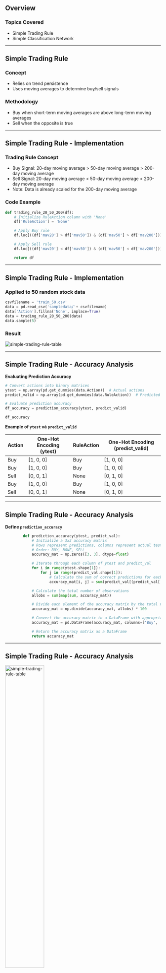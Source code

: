 ## Overview

### Topics Covered

- Simple Trading Rule
- Simple Classification Network

<!-- Trong phần này ta sẽ cùng khám phá hai chủ đề chính: Quy tắc Giao dịch Đơn giản và Mạng Phân loại Đơn giản.  -->
---

## Simple Trading Rule

### Concept

- Relies on trend persistence
- Uses moving averages to determine buy/sell signals


<!-- Đầu tiên, chúng ta sẽ nói về Quy tắc Giao dịch Đơn giản. Quy tắc này dựa vào xu hướng của thị trường và sử dụng các đường trung bình động để xác định các tín hiệu mua và bán. -->

### Methodology

- Buy when short-term moving averages are above long-term moving averages
- Sell when the opposite is true

<!-- Phương pháp của chúng ta là mua khi các đường trung bình động ngắn hạn cao hơn đường trung bình động dài hạn và bán khi điều ngược lại xảy ra. -->

---

## Simple Trading Rule - Implementation

### Trading Rule Concept

- Buy Signal: 20-day moving average > 50-day moving average > 200-day moving average
- Sell Signal: 20-day moving average < 50-day moving average < 200-day moving average
- Note: Data is already scaled for the 200-day moving average

<!-- Quy tắc giao dịch cụ thể là mua khi đường trung bình động 20 ngày > 50 ngày > 200 ngày và bán khi 20 ngày < 50 ngày < 200 ngày. Dữ liệu đã được chuẩn hóa cho đường trung bình động 200 ngày. -->


### Code Example

```python
def trading_rule_20_50_200(df):
    # Initialize RuleAction column with 'None'
    df['RuleAction'] = 'None'

    # Apply Buy rule
    df.loc[((df['mav20'] > df['mav50']) & (df['mav50'] > df['mav200'])), 'RuleAction'] = 'Buy'

    # Apply Sell rule
    df.loc[((df['mav20'] < df['mav50']) & (df['mav50'] < df['mav200'])), 'RuleAction'] = 'Sell'

    return df
```
<!-- Đây là ví dụ cài đặt của quy tắc giao dịch chúng ta vừa thảo luận. -->
---

## Simple Trading Rule - Implementation

### Applied to 50 random stock data

```python
csvfilename = 'train_50.csv'
data = pd.read_csv('sampledata/'+ csvfilename)
data['Action'].fillna('None', inplace=True)
data = trading_rule_20_50_200(data)
data.sample(5)
```
<!-- Chúng ta đã áp dụng quy tắc này trên 50 dữ liệu chứng khoán ngẫu nhiên. Hình ảnh bên dưới hiển thị kết quả của việc áp dụng quy tắc giao dịch này. -->

### Result

<img src='/simple-trading-rule-table.png' alt="simple-trading-rule-table" className="mx-auto"/>

---

## Simple Trading Rule - Accuracy Analysis

**Evaluating Prediction Accuracy**

```python
# Convert actions into binary matrices
ytest = np.array(pd.get_dummies(data.Action))  # Actual actions
predict_valid = np.array(pd.get_dummies(data.RuleAction))  # Predicted actions

# Evaluate prediction accuracy
df_accuracy = prediction_accuracy(ytest, predict_valid)

df_accuracy 
```
<!-- Bây giờ chúng ta sẽ đánh giá độ chính xác của dự đoán bằng cách chuyển đổi các hành động thành ma trận nhị phân và sử dụng hàm prediction_accuracy. -->

**Example of `ytest` và `predict_valid`**

| Action | One-Hot Encoding (ytest) | RuleAction | One-Hot Encoding (predict_valid) |
|--------|---------------------------|------------|----------------------------------|
| Buy    | [1, 0, 0]                 | Buy        | [1, 0, 0]                        |
| Buy    | [1, 0, 0]                 | Buy        | [1, 0, 0]                        |
| Sell   | [0, 0, 1]                 | None       | [0, 1, 0]                        |
| Buy    | [1, 0, 0]                 | Buy        | [1, 0, 0]                        |
| Sell   | [0, 0, 1]                 | None       | [0, 1, 0]                        |


---

## Simple Trading Rule - Accuracy Analysis


**Define `prediction_accuracy`**

```python
        def prediction_accuracy(ytest, predict_val):
            # Initialize a 3x3 accuracy matrix
            # Rows represent predictions, columns represent actual test values
            # Order: BUY, NONE, SELL
            accuracy_mat = np.zeros([3, 3], dtype=float)

            # Iterate through each column of ytest and predict_val
            for i in range(ytest.shape[1]):
                for j in range(predict_val.shape[1]):
                    # Calculate the sum of correct predictions for each pair (i, j)
                    accuracy_mat[i, j] = sum(predict_val[(predict_val[:, j] * ytest[:, i] > 0), j])

            # Calculate the total number of observations
            allobs = sum(map(sum, accuracy_mat))

            # Divide each element of the accuracy matrix by the total number of observations to get the percentage
            accuracy_mat = np.divide(accuracy_mat, allobs) * 100

            # Convert the accuracy matrix to a DataFrame with appropriate column and row labels
            accuracy_mat = pd.DataFrame(accuracy_mat, columns=['Buy', 'None', 'Sell'], index=['Buy', 'None', 'Sell'])

            # Return the accuracy matrix as a DataFrame
            return accuracy_mat

```
---

## Simple Trading Rule - Accuracy Analysis

<img src='/simple-trading-rule-heatmap.png' alt="simple-trading-rule-table" className="mx-auto" style="width: 50%;"/>

<div style="margin-right: 5%; margin-left: 5%;">

### Key Points

- #### Accuracy: ~50%
- #### Low accuracy and high misclassification rates
- #### False signals due to noise in signal levels
- #### Does not distinguish between temporary shifts in moving averages

</div>

<!-- Hình ảnh dưới đây là ma trận nhiệt hiển thị độ chính xác của quy tắc giao dịch. Chúng ta có thể thấy độ chính xác chỉ khoảng 50%, với tỷ lệ sai sót cao
+ có thể là do các tín hiệu nhiễu
+ không phân biệt được giữa các thay đổi tạm thời trong các đường trung bình động. 
(Ví dụ, một sự kiện kinh tế hoặc tin tức ngắn hạn có thể khiến giá cổ phiếu tăng hoặc giảm đột ngột, nhưng sự thay đổi này chỉ là tạm thời và không duy trì trong thời gian dài. Trong trường hợp này, đường trung bình động 20 ngày có thể vượt lên hoặc xuống qua đường trung bình động 50 ngày và 200 ngày, tạo ra tín hiệu mua hoặc bán theo quy tắc giao dịch. Tuy nhiên, vì đây chỉ là sự thay đổi ngắn hạn, tín hiệu này có thể không chính xác và dẫn đến giao dịch thua lỗ khi xu hướng thực sự của thị trường không thay đổi. )
 > Điều này dẫn đến các tín hiệu giao dịch sai, làm giảm hiệu quả của quy tắc giao dịch và tăng tỷ lệ sai sót.
-->
---

## Simple Classification Network - Background

### Background

- Inspired by Fisher's Iris dataset classification
- Uses a multilayer perceptron
- Three input layers, one hidden layer, and one output layer
- Fully connected with a sigmoid activation function

### Similarities to Our Problem

- Few characteristics (e.g., moving averages)
- Classification into three categories: Buy, Sell, Hold

<img src='/paper.png' className="absolute top-15 right-5 w-100 border-2"/>

<img src='/simple network.png' className='w-80'/>

<!--
Tiếp theo, tao sẽ giới thiệu về Mạng Phân Loại Đơn Giản.

Trước hết, mạng này được lấy cảm hứng từ bài toán phân loại bộ dữ liệu Iris của Fisher, một bài toán kinh điển trong học máy. 
Bài toán phân loại bộ dữ liệu Iris của Fisher nhằm xác định loài hoa Iris (3 loại) dựa trên các đặc trưng: chiều dài và chiều rộng củ cánh hoa, màu săc.

Tương tự với bài toán trading của chúng ta cũng là một bài toán phân loại, trong đó chúng ta dự đoán hành động mua, bán hoặc giữ dựa trên các đặc trưng là các đường trung bình động của giá cổ phiếu.

Perceptron đa lớp (Multilayer Perceptron - MLP) là một loại mạng nơ-ron nhân tạo, gồm ít nhất ba lớp nơ-ron: một lớp đầu vào, một hoặc nhiều lớp ẩn, và một lớp đầu ra. Các nơ-ron trong mỗi lớp được kết nối hoàn toàn với các nơ-ron ở lớp kế tiếp.

Ví dụ cấu trúc MLP cho bài toán Iris:
    Lớp đầu vào: Gồm bốn nơ-ron, mỗi nơ-ron tương ứng với một trong các đặc trưng của hoa Iris.
    Lớp ẩn: Một hoặc nhiều lớp ẩn, mỗi lớp có một số lượng nơ-ron nhất định. Lớp ẩn giúp mạng nơ-ron học được các mối quan hệ phức tạp giữa các đặc điểm của loài hoa để phân loại chính xác loài hoa.
    Lớp đầu ra: Gồm ba nơ-ron, mỗi nơ-ron tương ứng với một trong ba loại hoa Iris 

Hàm kích hoạt sigmoid: Trong mạng MLP của bạn, các giá trị đầu ra từ mỗi nơ-ron trong lớp ẩn được chuyển qua hàm sigmoid để biến đổi thành giá trị trong khoảng từ 0 đến 1. Được sử dụng trong lớp ẩn để giúp mô hình học được các mối quan hệ phi tuyến giữa các đặc trưng và nhãn. 
-->

---

## Simple Classification Network - Data Preparation

### Sample Data Distribution

```python
import pandas as pd
import seaborn as sns

csvfilename = 'train_50.csv'
data = pd.read_csv('sampledata/'+ csvfilename)
data = data[['mav5', 'mav10', 'mav20', 'mav30', 'mav50', 'mav100', 'Action']]
g = sns.pairplot(data, hue="Action", height=2.5)
g.savefig('figures/train_50_desc.png')
```
<!-- - Đầu tiên, chúng ta sẽ xem xét phân bố dữ liệu của mẫu dữ liệu 50 cổ phiếu.
- Sử dụng code Python để đọc dữ liệu từ tệp CSV và chọn các cột cần thiết.
- Sau đó, tạo biểu đồ cặp đôi để trực quan hóa phân bố của các đặc trưng với nhau, phân theo hành động (Action). -->
---

## Simple Classification Network - Diagnostic Chart

<img src='/diagnostic-chart.png' alt="Diagnostic Chart" className="mx-auto" style="height: 30%;"/>

<!-- 
-  Biểu đồ cặp cho thấy sự phân bố của các điểm dữ liệu trong không gian đặc trưng, tức là không gian mà các đặc trưng (các trung bình động) chiếm giữ.
- Trên biểu đồ thể hiện các điểm dữ liệu xếp thành một mẫu hình rõ ràng, điều đó chỉ ra rằng có mối tương quan chặt chẽ giữa các đặc trưng.
- Mức độ tương quan cao này có thể là một dấu hiệu tốt để sử dụng các đặc trưng này trong mô hình phân loại, vì chúng cung cấp thông tin hữu ích về xu hướng và quan hệ giữa các biến.
-->
---


## Simple Classification Network - Neural Network Implementation

#### Handling Missing Values and Data Preparation
```python
data['Action'].fillna('None', inplace=True)  # Replace NaN values in 'Action' column with 'None'

cols = data.columns  # Get all column names
features = cols[0:6]  # Select the first 6 columns as features
labels = cols[6]  # Select the 7th column as labels

indices = data.index.tolist()  # Get the indices of the data
indices = np.array(indices)  # Convert indices to numpy array
np.random.shuffle(indices)  # Shuffle the indices

# Reindex the data based on the shuffled indices
X = data.reindex(indices)[features]
y = data.reindex(indices)[labels]

# Convert categorical labels to binary matrix
y = pd.get_dummies(y)
```
<!-- 
Xáo trộn dữ liệu và tách các đặc trưng và nhãn cho quá trình huấn luyện:
- indices lấy danh sách các chỉ mục của data.
- chuyển indices thành mảng numpy và xáo trộn ngẫu nhiên.
- X là dữ liệu đặc trưng sau khi xáo trộn. y là nhãn của dữ liệu sau khi xáo trộn.

Xáo trộn dữ liệu giúp đảm bảo rằng các mẫu được phân phối ngẫu nhiên, tránh hiện tượng overfitting: ví dụ: tất cả các mẫu của một lớp cụ thể nằm liền kề nhau), mô hình có thể học được sự phụ thuộc vào thứ tự này thay vì học các đặc trưng thực sự của dữ liệu, dẫn đến hiện tượng overfitting.
 -->

---

## Simple Classification Network - Neural Network Implementation

#### Splitting Data into Training and Testing Sets
```python
X_train, X_test, y_train, y_test = train_test_split(X, y, test_size=0.3)  # Split data into training and testing sets

# Convert data to numpy arrays and change dtype to float32
X_train = np.array(X_train).astype(np.float32)
X_test  = np.array(X_test).astype(np.float32)
y_train = np.array(y_train).astype(np.float32)
y_test  = np.array(y_test).astype(np.float32)

# Display shapes of the datasets
X_train.shape, X_test.shape, y_train.shape, y_test.shape
```
```python
((185321, 6), (79424, 6), (185321, 3), (79424, 3))
```

**Explanation:**
  - `X_train.shape` and `X_test.shape`: Shapes of training and testing feature sets.
  - `y_train.shape` and `y_test.shape`: Shapes of training and testing label sets.

<!-- 
- Trước hết, chúng ta cần chia dữ liệu thành các tập huấn luyện và kiểm tra.
- Sử dụng hàm `train_test_split` từ thư viện `sklearn` để chia dữ liệu với tỷ lệ 70% cho huấn luyện và 30% cho kiểm tra.
- Chuyển đổi dữ liệu thành các mảng numpy và thay đổi kiểu dữ liệu thành float32 để phù hợp với mô hình TensorFlow.

Giải thích shape:
- `X_train.shape`: 185,321 mẫu trong tập huấn luyện, mỗi mẫu có 6 đặc trưng.
- `X_test.shape`: 79,424 mẫu trong tập kiểm tra, mỗi mẫu có 6 đặc trưng.
- `y_train.shape`: 185,321 mẫu trong tập huấn luyện, mỗi mẫu có một nhãn mã hóa one-hot của 3 lớp (Mua, Giữ, Bán).
- `y_test.shape`: 79,424 mẫu trong tập kiểm tra, mỗi mẫu có một nhãn mã hóa one-hot của 3 lớp (Mua, Giữ, Bán).
 -->

---



## Simple Classification Network - Neural Network Implementation

### Code Example

<div style="display: flex;">

<div style="flex: 1; padding-right: 10px;">
    
```python
training_size = X_train.shape[1]
test_size = X_test.shape[1]
num_features = 6
num_labels = 3
num_hidden = 10

# Build network with TensorFlow

graph = tf.Graph()
with graph.as_default():
tf_train_set = tf.constant(X_train)
tf_train_labels = tf.constant(y_train)
tf_valid_set = tf.constant(X_test)

    weights_1 = tf.Variable(tf.random.truncated_normal([num_features, num_hidden]))
    weights_2 = tf.Variable(tf.random.truncated_normal([num_hidden, num_labels]))
```

</div>
</div>

<!-- 
Định nghĩa biến và chuẩn bị dữ liệu:
-   training_size và test_size: Xác định số lượng đặc trưng (features) trong dữ liệu huấn luyện và kiểm tra. Giá trị này là 6 (mav5, mav10, mav20, mav30, mav50, mav100).
-   num_features: Số lượng đặc trưng trong dữ liệu (6).
-   num_labels: Số lượng nhãn (labels) đầu ra. Trong trường hợp này, chúng ta có 3 nhãn (Buy, Sell, Hold).
-   num_hidden: Số lượng neuron trong lớp ẩn của mạng neural (10).

Sau dó là các bước xây dựng các lớp của mạng neural

weights_1

-	Kích thước: [num_features, num_hidden]
-	Cụ thể: Khi dữ liệu đầu vào (tf_train_set) đi qua lớp này, nó sẽ được nhân với ma trận trọng số weights_1. Điều này tạo ra các giá trị trọng số mới cho mỗi đặc trưng đầu vào dựa trên mức độ quan trọng của chúng.

weights_2

-	Kích thước: [num_hidden, num_labels]
-	Cụ thể: Sau khi các giá trị từ lớp ẩn được tính toán, chúng sẽ được nhân với ma trận trọng số weights_2 để tạo ra các giá trị cuối cùng ở lớp đầu ra.

Trọng số (weights_1, weights_2): Quyết định mức độ quan trọng của mỗi đặc trưng đầu vào và các giá trị từ lớp ẩn. Chúng là các tham số học được trong quá trình huấn luyện để tối ưu hóa hàm mất mát.

 -->
---

## Simple Classification Network - Neural Network Implementation

### Code Example

<div style="display: flex;">

<div style="flex: 1; ">

```python
    ## tf.zeros Automaticaly adjusts rows to input data batch size
    bias_1 = tf.Variable(tf.zeros([num_hidden]))
    bias_2 = tf.Variable(tf.zeros([num_labels]))

    logits_1 = tf.matmul(tf_train_set , weights_1 ) + bias_1
    rel_1 = tf.nn.relu(logits_1)
    logits_2 = tf.matmul(rel_1, weights_2) + bias_2

    loss = tf.reduce_mean(tf.nn.softmax_cross_entropy_with_logits(logits=logits_2, labels=tf_train_labels))
    optimizer = tf.compat.v1.train.GradientDescentOptimizer(.005).minimize(loss)

    ## Training prediction
    predict_train = tf.nn.softmax(logits_2)

    # Validation prediction
    logits_1_val = tf.matmul(tf_valid_set, weights_1) + bias_1
    rel_1_val    = tf.nn.relu(logits_1_val)
    logits_2_val = tf.matmul(rel_1_val, weights_2) + bias_2
    predict_valid = tf.nn.softmax(logits_2_val)
```

</div>

</div>

<!-- 
1. bias_1
-	Kích thước: [num_hidden]
-	Tác dụng: Đây là vector bias được thêm vào các giá trị từ lớp đầu vào sau khi chúng được nhân với weights_1.
-	Cụ thể: Tham số bias giúp điều chỉnh đầu ra của mỗi neuron trong lớp ẩn, đảm bảo rằng mạng neural có thể dịch chuyển hàm kích hoạt mà không phụ thuộc hoàn toàn vào giá trị đầu vào.
2. bias_2
-	Kích thước: [num_labels]
-	Tác dụng: Đây là vector bias được thêm vào các giá trị từ lớp ẩn sau khi chúng được nhân với weights_2.
-	Cụ thể: Tham số bias giúp điều chỉnh đầu ra của mỗi neuron trong lớp đầu ra, tương tự như bias_1, đảm bảo rằng mạng có thể điều chỉnh kết quả đầu ra độc lập với đầu vào từ lớp trước.

**Tham số bias (bias_1, bias_2): Giúp dịch chuyển đầu ra của các neuron, cho phép mạng neural điều chỉnh kết quả mà không phụ thuộc hoàn toàn vào giá trị đầu vào. Điều này làm cho mạng có thể học được nhiều dạng mẫu dữ liệu hơn.**


logits_1
-	Tác dụng: logits_1 là giá trị đầu ra của lớp đầu tiên sau khi thực hiện phép **nhân ma trận giữa dữ liệu đầu vào (tf_train_set) và trọng số (weights_1), sau đó cộng thêm tham số bias (bias_1).**
-	Cụ thể: logits_1 **đại diện cho sự kết hợp tuyến tính của các đặc trưng đầu vào trước khi áp dụng hàm kích hoạt**. Nó là bước tính toán đầu tiên trong mạng neural và sẽ là **đầu vào cho lớp kích hoạt tiếp theo (rel_1)**.

rel_1
-	Tác dụng: rel_1 là giá trị đầu ra của lớp đầu tiên sau khi áp dụng hàm kích hoạt ReLU (Rectified Linear Unit) lên logits_1.
-	Cụ thể: **Hàm ReLU chuyển đổi các giá trị âm trong logits_1 thành 0, trong khi giữ nguyên các giá trị dương. Điều này giúp mạng neural có tính không tuyến tính, cho phép nó học được các mối quan hệ phức tạp hơn giữa đầu vào và đầu ra.**

logits_2
-	Tác dụng: logits_2 là giá trị đầu ra của lớp thứ hai (lớp đầu ra cuối cùng) sau khi thực hiện phép nhân ma trận giữa rel_1 (đầu ra của lớp ẩn) và trọng số (weights_2), sau đó cộng thêm tham số bias (bias_2).
-	Cụ thể: logits_2 đại diện cho sự kết hợp tuyến tính cuối cùng trước khi áp dụng hàm kích hoạt ở đầu ra (ví dụ: hàm softmax). Nó là bước tính toán cuối cùng trước khi tính toán hàm mất mát và thực hiện tối ưu hóa.


loss
-	Tác dụng: Tính toán giá trị mất mát (loss) cho quá trình huấn luyện mạng neural.
-	Giải thích cụ thể:
-	tf.nn.softmax_cross_entropy_with_logits:
-	Hàm này tính toán giá trị mất mát sử dụng phương pháp cross-entropy (entropy chéo) giữa các logits và các nhãn thực tế.
-	Vai trò:
	**Giá trị mất mát (loss) là thước đo chính để đánh giá mức độ chênh lệch giữa dự đoán của mô hình và nhãn thực tế.
	Mục tiêu của quá trình huấn luyện là giảm thiểu giá trị mất mát này.**

optimizer
-	Đối tượng Optimizer sử dụng thuật toán Gradient Descent để cập nhật các trọng số và bias theo hướng giảm dần giá trị mất mát.

Training Prediction
- Hàm softmax biến đổi các giá trị logits thành các xác suất, với tổng xác suất của tất cả các lớp bằng 1. Kết quả này là xác suất dự đoán của mô hình cho từng lớp trong quá trình huấn luyện.

Validation: tương tự …
 -->
---

## Simple Classification Network - Training and Evaluation

### Code Example

```python
with graph.as_default():
    saver = tf.compat.v1.train.Saver()
num_steps = 10000
with tf.compat.v1.Session(graph = graph) as session:
    session.run(tf.compat.v1.global_variables_initializer())
    print(loss.eval())
    for step in range(num_steps):
        _,l, predictions = session.run([optimizer, loss, predict_train])

        if (step % 2000 == 0 or step == num_steps-1):
              #print(predictions[3:6])
              print('Loss at step %d: %f' % (step, l))
              print('Training accuracy: %.1f%%' % accuracy( predictions, y_train[:, :]))
              print('Validation accuracy: %.1f%%' % accuracy(predict_valid.eval(), y_test))
              predict_valid_arr = predict_valid.eval()
              saver.save(session,"simpleclass/bs.ckpt")
```
<!-- 
- Đoạn mã này minh họa cách chúng ta huấn luyện và đánh giá mạng nơ-ron đơn giản.
- Đầu tiên, khởi tạo một phiên làm việc với đồ thị TensorFlow đã định nghĩa.
- Chạy vòng lặp huấn luyện trong 10,000 bước, tại mỗi bước tính toán mất mát và đưa ra dự đoán.
- In ra mất mát và độ chính xác huấn luyện mỗi 2,000 bước hoặc khi hoàn thành.
- Đánh giá độ chính xác trên tập kiểm tra và lưu mô hình.
### Hàm `accuracy`

- Hàm `accuracy` được sử dụng để tính toán độ chính xác của mô hình.
- Cụ thể, nó so sánh dự đoán của mô hình với nhãn thực tế và tính phần trăm chính xác.
- Hàm này chuyển đổi dự đoán và nhãn thành dạng chỉ số của lớp dự đoán cao nhất và so sánh chúng.

 -->
---

## Simple Classification Network - Training and Evaluation

### Results

<img src='/simple-trading-rule-train-validation.png' alt="Diagnostic Chart" className="mx-auto" style="height: 30%;"/>

<!-- 
- Hình này hiển thị kết quả của quá trình huấn luyện và kiểm tra mô hình.
- Chúng ta có thể thấy độ chính xác huấn luyện và kiểm tra qua các bước huấn luyện.
- Mô hình dần dần cải thiện độ chính xác và giảm mất mát qua thời gian.
- thêm: validation accuracy cao và gần với training accuracy, điều đó cho thấy mô hình có khả năng tổng quát hóa tốt và hoạt động tốt trên dữ liệu mới
 -->
---

## Simple Classification Network - Heatmap Analysis

### Heatmap Generation

```python
# save the results
hf = h5py.File('h5files/simpleclass_train_50.h5', 'w')
hf.create_dataset('predict_valid', data=predict_valid_arr)
hf.create_dataset('y_test', data = y_test)
hf.close()
```

```python
hf = h5py.File('h5files/simpleclass_train_50.h5', 'r')
predict_val = hf['predict_valid'][:]
ytest = hf['y_test'][:]
hf.close()
x = np.argmax(predict_val, axis = 1)
predict_valid = np.zeros(predict_val.shape)
predict_valid[x == 0,0] = 1
predict_valid[x == 1,1] = 1
predict_valid[x == 2,2] = 1
df = prediction_accuracy(ytest, predict_valid)
ax = sns.heatmap(df, annot=True, fmt="g", cmap='viridis')
ax.xaxis.set_ticks_position('top')
ax.figure.savefig('figures/simpleclass_50_50.png')
```

<!-- 
- Tiếp theo, chúng ta sẽ lưu và đọc lại kết quả dự đoán từ mô hình đã huấn luyện.
- Sử dụng thư viện h5py để lưu kết quả vào tệp .h5 và sau đó đọc lại.
- Chuyển đổi dự đoán thành dạng nhị phân và tính toán độ chính xác dự đoán.
- Cuối cùng, tạo heatmap để trực quan hóa độ chính xác của từng lớp dự đoán.
 -->
---

## Simple Classification Network - Heatmap Analysis

### Heatmap

<img src='/simple-classification-network-heatmap.png' alt="Diagnostic Chart" className="mx-auto" style="height: 30%;"/>

---

## Simple Classification Network - Performance Summary

### Key Points

- **Accuracy Improvement**: From 50% to 71%
- **Misclassification**: Reduced significantly
- **New Benchmark**: Higher accuracy with reduced misclassification

<!-- 
- Đầu tiên, độ chính xác đã được cải thiện từ 50% lên 71%, một bước nhảy đáng kể.
- Thứ hai, tỷ lệ phân loại sai đã giảm đáng kể, cho thấy mô hình này hiệu quả hơn nhiều so với quy tắc giao dịch đơn giản.
- Đây là một tiêu chuẩn mới với độ chính xác cao hơn và tỷ lệ sai sót giảm.
- Những cải tiến này chỉ ra rằng mạng nơ-ron phân loại có khả năng phân biệt tốt hơn giữa các tín hiệu mua, bán và giữ, mang lại kết quả chính xác và tin cậy hơn.
 -->
